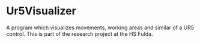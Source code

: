 # Ur5Visualizer
A program which visualizes movements, working areas and similar of a UR5 control. This is part of the research project at the HS Fulda.
